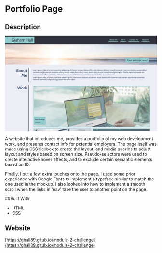 # Portfolio Page

## Description 

![screenshot](./assets/readme/screenshot.png)

A website that introduces me, provides a portfolio of my web development work, and presents contact info for potential employers. The page itself was made using CSS flexbox to create the layout, and media queries to adjust layout and styles based on screen size. Pseudo-selectors were used to create interactive hover effects, and to exclude certain semantic elements based on ID. 

Finally, I put a few extra touches onto the page. I used some prior experience with Google Fonts to implement a typeface similar to match the one used in the mockup. I also looked into how to implement a smooth scroll when the links in 'nav' take the user to another point on the page. 

##Built With
* HTML
* CSS

## Website 

[https://ghall89.gitub.io/module-2-challenge](https://ghall89.gitub.io/module-2-challenge)
